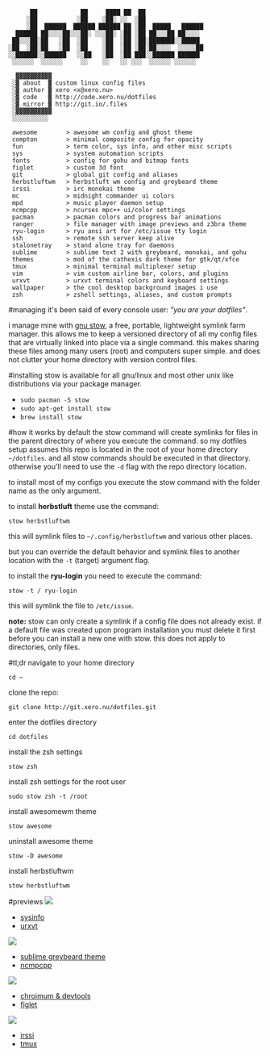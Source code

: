 ```
      ██            ██     ████ ██  ██                
     ░██           ░██    ░██░ ░░  ░██                
     ░██  ██████  ██████ ██████ ██ ░██  █████   ██████
  ██████ ██░░░░██░░░██░ ░░░██░ ░██ ░██ ██░░░██ ██░░░░ 
 ██░░░██░██   ░██  ░██    ░██  ░██ ░██░███████░░█████ 
░██  ░██░██   ░██  ░██    ░██  ░██ ░██░██░░░░  ░░░░░██
░░██████░░██████   ░░██   ░██  ░██ ███░░██████ ██████ 
 ░░░░░░  ░░░░░░     ░░    ░░   ░░ ░░░  ░░░░░░ ░░░░░░  
 
  ▓▓▓▓▓▓▓▓▓▓
 ░▓ about  ▓ custom linux config files
 ░▓ author ▓ xero <x@xero.nu>
 ░▓ code   ▓ http://code.xero.nu/dotfiles
 ░▓ mirror ▓ http://git.io/.files
 ░▓▓▓▓▓▓▓▓▓▓
 ░░░░░░░░░░

 awesome        > awesome wm config and ghost theme
 compton        > minimal composite config for opacity
 fun            > term color, sys info, and other misc scripts
 sys            > system automation scripts
 fonts          > config for gohu and bitmap fonts
 figlet         > custom 3d font
 git            > global git config and aliases
 herbstluftwm   > herbstluft wm config and greybeard theme
 irssi			> irc monokai theme
 mc             > midnight commander ui colors
 mpd            > music player daemon setup
 ncmpcpp        > ncurses mpc++ ui/color settings
 pacman         > pacman colors and progress bar animations
 ranger			> file manager with image previews and z3bra theme
 ryu-login      > ryu ansi art for /etc/issue tty login
 ssh            > remote ssh server keep alive
 stalonetray    > stand alone tray for daemons
 sublime        > sublime text 2 with greybeard, monokai, and gohu
 themes         > mod of the cathexis dark theme for gtk/qt/xfce
 tmux           > minimal terminal multiplexer setup
 vim            > vim custom airline bar, colors, and plugins
 urxvt          > urxvt terminal colors and keyboard settings
 wallpaper      > the cool desktop background images i use
 zsh            > zshell settings, aliases, and custom prompts
```
#managing
it's been said of every console user: _"you are your dotfiles"_.

i manage mine with [gnu stow](http://www.gnu.org/software/stow/), a free, portable, lightweight symlink farm manager. this allows me to keep a versioned directory of all my config files that are virtually linked into place via a single command. this makes sharing these files among many users (root) and computers super simple. and does not clutter your home directory with version control files.

#installing
stow is available for all gnu/linux and most other unix like distributions via your package manager.

- `sudo pacman -S stow`
- `sudo apt-get install stow`
- `brew install stow`

#how it works
by default the stow command will create symlinks for files in the parent directory of where you execute the command. so my dotfiles setup assumes this repo is located in the root of your home directory `~/dotfiles`. and all stow commands should be executed in that directory. otherwise you'll need to use the `-d` flag with the repo directory location.

to install most of my configs you execute the stow command with the folder name as the only argument. 

to install **herbstluft** theme use the command:

`stow herbstluftwm`

this will symlink files to `~/.config/herbstluftwm` and various other places.

but you can override the default behavior and symlink files to another location with the `-t` (target) argument flag. 

to install the **ryu-login** you need to execute the command:

`stow -t / ryu-login` 

this will symlink the file to `/etc/issue`.

**note:** stow can only create a symlink if a config file does not already exist. if a default file was created upon program installation you must delete it first before you can install a new one with stow. this does not apply to directories, only files.

#tl;dr
navigate to your home directory

`cd ~`

clone the repo:

`git clone http://git.xero.nu/dotfiles.git`

enter the dotfiles directory

`cd dotfiles`

install the zsh settings

`stow zsh`

install zsh settings for the root user

`sudo stow zsh -t /root`

install awesomewm theme

`stow awesome`

uninstall awesome theme

`stow -D awesome`

install herbstluftwm

`stow herbstluftwm`

#previews
![](https://raw.githubusercontent.com/xero/dotfiles/master/previews/scrot_nightcity-1.png)
- [sysinfo](http://git.io/.sysinfo)
- [urxvt](http://git.io/.urxvt)

![](https://raw.githubusercontent.com/xero/dotfiles/master/previews/scrot_nightcity-2.png)
- [sublime greybeard theme](http://git.io/sublimegreybeard)
- [ncmpcpp](http://git.io/.ncmpcpp)

![](https://raw.githubusercontent.com/xero/dotfiles/master/previews/scrot_nightcity-3.png)
- [chroimum & devtools](http://git.io/greybeard-devtools)
- [figlet](https://github.com/xero/dotfiles/blob/master/figlet/3d.flf)

![](https://raw.githubusercontent.com/xero/dotfiles/master/previews/scrot_nightcity-4.png)
- [irssi](http://git.io/.irssi)
- [tmux](http://git.io/.tmux)
